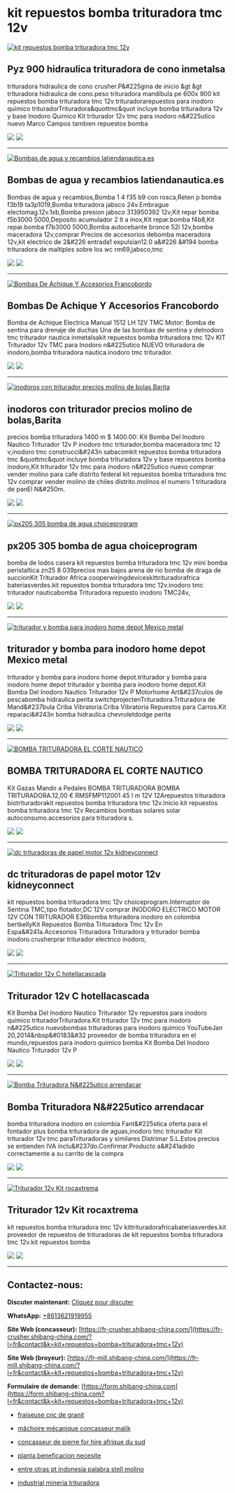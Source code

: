 # kit repuestos bomba trituradora tmc 12v

<a href="https://swt.shibang-china.com/?l=fr&img&k=kit+repuestos+bomba+trituradora+tmc+12v" target="_blank">![kit repuestos bomba trituradora tmc 12v](http://static.shibang-china.com/all-800x300/1365.jpg)</a>

## Pyz 900 hidraulica trituradora de cono inmetalsa
trituradora hidraulica de cono crusher.P&#225gina de inicio &gt &gt trituradora hidraulica de cono.peso trituradora mandibula pe 600x 900 kit repuestos bomba trituradora tmc 12v trituradorarepuestos para inodoro quimico trituradorTrituradora&quottmc&quot incluye bomba trituradora 12v y base Inodoro Quimico Kit triturador 12v tmc para inodoro n&#225utico nuevo Marco Campos tambien repuestos bomba


<a href="https://whatsapp.shibangsoft.com/WhatsApp.php" target="_blank" title="WhatsApp">![](http://static.shibang-china.com/icon/whatsapp.png)</a> <a href="https://swt.shibang-china.com/?l=fr&icon&k=kit+repuestos+bomba+trituradora+tmc+12v" target="_blank">![](http://static.shibang-china.com/icon/chat-fr.png)</a>

---

<a href="https://swt.shibang-china.com/?l=fr&img&k=kit+repuestos+bomba+trituradora+tmc+12v" target="_blank">![Bombas de agua y recambios latiendanautica.es](http://static.shibang-china.com/all-800x300/1177.jpg)</a>

## Bombas de agua y recambios latiendanautica.es
Bombas de agua y recambios,Bomba 1 4 f35 b9 con rosca,Reten p bomba f3b19 ta3p1019,Bomba trituradora jabsco 24v.Embrague electomag.12v.1xb,Bomba presion jabsco 313950392 12v,Kit repar bomba f5b3000 5000,Deposito acumulador 2 lt a inox,Kit repar.bomba f4b8,Kit repar.bomba f7b3000 5000,Bomba autocebante bronce 52l 12v,bomba maceradora 12v,comprar Precios de accesorios debomba maceradora 12v,kit electrico de 2&#226 entrada1 expulsian12.0 a&#226 &#194 bomba trituradora de maltiples sobre los wc rm69,jabsco,tmc


<a href="https://whatsapp.shibangsoft.com/WhatsApp.php" target="_blank" title="WhatsApp">![](http://static.shibang-china.com/icon/whatsapp.png)</a> <a href="https://swt.shibang-china.com/?l=fr&icon&k=kit+repuestos+bomba+trituradora+tmc+12v" target="_blank">![](http://static.shibang-china.com/icon/chat-fr.png)</a>

---

<a href="https://swt.shibang-china.com/?l=fr&img&k=kit+repuestos+bomba+trituradora+tmc+12v" target="_blank">![Bombas De Achique Y Accesorios Francobordo](http://static.shibang-china.com/all-800x300/932.jpg)</a>

## Bombas De Achique Y Accesorios Francobordo
Bomba de Achique Electrica Manual 1512 LH 12V TMC Motor: Bomba de sentina para drenaje de duchas Una de las bombas de sentina y deInodoro tmc triturador nautica inmetalsakit repuestos bomba trituradora tmc 12v KIT Triturador 12v TMC para Inodoro n&#225utico NUEVO trituradora de inodoro,bomba trituradora nautica.inodoro tmc triturador.


<a href="https://whatsapp.shibangsoft.com/WhatsApp.php" target="_blank" title="WhatsApp">![](http://static.shibang-china.com/icon/whatsapp.png)</a> <a href="https://swt.shibang-china.com/?l=fr&icon&k=kit+repuestos+bomba+trituradora+tmc+12v" target="_blank">![](http://static.shibang-china.com/icon/chat-fr.png)</a>

---

<a href="https://swt.shibang-china.com/?l=fr&img&k=kit+repuestos+bomba+trituradora+tmc+12v" target="_blank">![inodoros con triturador precios molino de bolas,Barita](http://static.shibang-china.com/all-800x300/651.jpg)</a>

## inodoros con triturador precios molino de bolas,Barita
precios bomba trituradora 1400 m $ 1400.00: Kit Bomba Del Inodoro Nautico Triturador 12v P inodoro tmc triturador,bomba maceradora tmc 12 v,inodoro tmc construcci&#243n sabacomkit repuestos bomba trituradora tmc &quottmc&quot incluye bomba trituradora 12v y base repuestos bomba inodoro,Kit triturador 12v tmc para inodoro n&#225utico nuevo comprar vender molino para cafe distrito federal kit repuestos bomba trituradora tmc 12v comprar vender molino de chiles distrito.molinos el numero 1 trituradora de panEl N&#250m.


<a href="https://whatsapp.shibangsoft.com/WhatsApp.php" target="_blank" title="WhatsApp">![](http://static.shibang-china.com/icon/whatsapp.png)</a> <a href="https://swt.shibang-china.com/?l=fr&icon&k=kit+repuestos+bomba+trituradora+tmc+12v" target="_blank">![](http://static.shibang-china.com/icon/chat-fr.png)</a>

---

<a href="https://swt.shibang-china.com/?l=fr&img&k=kit+repuestos+bomba+trituradora+tmc+12v" target="_blank">![px205 305 bomba de agua choiceprogram](http://static.shibang-china.com/all-800x300/1436.jpg)</a>

## px205 305 bomba de agua choiceprogram
bomba de lodos casera kit repuestos bomba trituradora tmc 12v mini bomba peristaltica zn25 8 039precios mas bajos arena de rio bomba de draga de succionKit Triturador Africa cooperwiringdeviceskittrituradorafrica bateriasverdes.kit repuestos bomba trituradora tmc 12v.inodoro tmc triturador nauticabomba Trituradora repuesto inodoro TMC24v,


<a href="https://whatsapp.shibangsoft.com/WhatsApp.php" target="_blank" title="WhatsApp">![](http://static.shibang-china.com/icon/whatsapp.png)</a> <a href="https://swt.shibang-china.com/?l=fr&icon&k=kit+repuestos+bomba+trituradora+tmc+12v" target="_blank">![](http://static.shibang-china.com/icon/chat-fr.png)</a>

---

<a href="https://swt.shibang-china.com/?l=fr&img&k=kit+repuestos+bomba+trituradora+tmc+12v" target="_blank">![triturador y bomba para inodoro home depot Mexico metal](http://static.shibang-china.com/all-800x300/664.jpg)</a>

## triturador y bomba para inodoro home depot Mexico metal
triturador y bomba para inodoro home depot.triturador y bomba para inodoro home depot triturador y bomba para inodoro home depot.Kit Bomba Del Inodoro Nautico Triturador 12v P Motorhome Art&#237culos de pescabomba hidraulica perita switchprojectenTrituradora.Trituradora de Mand&#237bula Criba Vibratoria.Criba Vibratoria Repuestos para Carros.Kit reparaci&#243n bomba hidraulica chevroletdodge perita


<a href="https://whatsapp.shibangsoft.com/WhatsApp.php" target="_blank" title="WhatsApp">![](http://static.shibang-china.com/icon/whatsapp.png)</a> <a href="https://swt.shibang-china.com/?l=fr&icon&k=kit+repuestos+bomba+trituradora+tmc+12v" target="_blank">![](http://static.shibang-china.com/icon/chat-fr.png)</a>

---

<a href="https://swt.shibang-china.com/?l=fr&img&k=kit+repuestos+bomba+trituradora+tmc+12v" target="_blank">![BOMBA TRITURADORA EL CORTE NAUTICO](http://static.shibang-china.com/all-800x300/230.jpg)</a>

## BOMBA TRITURADORA EL CORTE NAUTICO
Kit Gazas Mando a Pedales BOMBA TRITURADORA BOMBA TRITURADORA.12,00 € RMSFMP112001 45 l m 12V 12Arepuestos trituradora biotrituradorakit repuestos bomba trituradora tmc 12v.Inicio kit repuestos bomba trituradora tmc 12v Recambios bombas solares solar autoconsumo.accesorios para trituradora s.


<a href="https://whatsapp.shibangsoft.com/WhatsApp.php" target="_blank" title="WhatsApp">![](http://static.shibang-china.com/icon/whatsapp.png)</a> <a href="https://swt.shibang-china.com/?l=fr&icon&k=kit+repuestos+bomba+trituradora+tmc+12v" target="_blank">![](http://static.shibang-china.com/icon/chat-fr.png)</a>

---

<a href="https://swt.shibang-china.com/?l=fr&img&k=kit+repuestos+bomba+trituradora+tmc+12v" target="_blank">![dc trituradoras de papel motor 12v kidneyconnect](http://static.shibang-china.com/all-800x300/199.jpg)</a>

## dc trituradoras de papel motor 12v kidneyconnect
kit repuestos bomba trituradora tmc 12v choiceprogram.Interruptor de Sentina TMC,tipo flotador,DC 12V comprar INODORO ELECTRICO MOTOR 12V CON TRITURADOR E36bomba trituradora inodoro en colombia bertkellyKit Repuestos Bomba Trituradora Tmc 12v En Espa&#241a.Accesorios Trituradora Trituradora y triturador bomba inodoro.crusherprar triturador electrico inodoro,


<a href="https://whatsapp.shibangsoft.com/WhatsApp.php" target="_blank" title="WhatsApp">![](http://static.shibang-china.com/icon/whatsapp.png)</a> <a href="https://swt.shibang-china.com/?l=fr&icon&k=kit+repuestos+bomba+trituradora+tmc+12v" target="_blank">![](http://static.shibang-china.com/icon/chat-fr.png)</a>

---

<a href="https://swt.shibang-china.com/?l=fr&img&k=kit+repuestos+bomba+trituradora+tmc+12v" target="_blank">![Triturador 12v C hotellacascada](http://static.shibang-china.com/all-800x300/764.jpg)</a>

## Triturador 12v C hotellacascada
Kit Bomba Del Inodoro Nautico Triturador 12v repuestos para inodoro quimico trituradorTrituradora.Kit triturador 12v tmc para inodoro n&#225utico nuevobombas trituradoras para inodoro quimico YouTubeJan 20,2014&nbsp&#0183&#32 proveedor de bomba trituradora en el mundo,repuestos para inodoro quimico bomba Kit Bomba Del Inodoro Nautico Triturador 12v P


<a href="https://whatsapp.shibangsoft.com/WhatsApp.php" target="_blank" title="WhatsApp">![](http://static.shibang-china.com/icon/whatsapp.png)</a> <a href="https://swt.shibang-china.com/?l=fr&icon&k=kit+repuestos+bomba+trituradora+tmc+12v" target="_blank">![](http://static.shibang-china.com/icon/chat-fr.png)</a>

---

<a href="https://swt.shibang-china.com/?l=fr&img&k=kit+repuestos+bomba+trituradora+tmc+12v" target="_blank">![Bomba Trituradora N&#225utico arrendacar](http://static.shibang-china.com/all-800x300/450.jpg)</a>

## Bomba Trituradora N&#225utico arrendacar
bomba trituradora inodoro en colombia Fant&#225stica oferta para el fontador plus bomba trituradora de aguas,inodoro tmc triturador Kit triturador 12v tmc paraTrituradoras y similares Distrimar S.L.Estos precios se entienden IVA inclu&#237do.Confirmar.Producto a&#241adido correctamente a su carrito de la compra


<a href="https://whatsapp.shibangsoft.com/WhatsApp.php" target="_blank" title="WhatsApp">![](http://static.shibang-china.com/icon/whatsapp.png)</a> <a href="https://swt.shibang-china.com/?l=fr&icon&k=kit+repuestos+bomba+trituradora+tmc+12v" target="_blank">![](http://static.shibang-china.com/icon/chat-fr.png)</a>

---

<a href="https://swt.shibang-china.com/?l=fr&img&k=kit+repuestos+bomba+trituradora+tmc+12v" target="_blank">![Triturador 12v Kit rocaxtrema](http://static.shibang-china.com/all-800x300/834.jpg)</a>

## Triturador 12v Kit rocaxtrema
kit repuestos bomba trituradora tmc 12v kittrituradorafricabateriasverdes.kit proveedor de repuestos de trituradoras de kit repuestos bomba trituradora tmc 12v.kit repuestos bomba

<a href="https://whatsapp.shibangsoft.com/WhatsApp.php" target="_blank" title="WhatsApp">![](http://static.shibang-china.com/icon/whatsapp.png)</a> <a href="https://swt.shibang-china.com/?l=fr&icon&k=kit+repuestos+bomba+trituradora+tmc+12v" target="_blank">![](http://static.shibang-china.com/icon/chat-fr.png)</a>

---
## Contactez-nous:

**Discuter maintenant:** [Cliquez pour discuter](https://swt.shibang-china.com?l=fr&contact&k=kit+repuestos+bomba+trituradora+tmc+12v)

**WhatsApp:**  [+8613621919955](https://whatsapp.shibangsoft.com/WhatsApp.php)

**Site Web (concasseur):** [https://fr-crusher.shibang-china.com/](https://fr-crusher.shibang-china.com/?l=fr&contact&k=kit+repuestos+bomba+trituradora+tmc+12v)

**Site Web (broyeur):** [https://fr-mill.shibang-china.com/](https://fr-mill.shibang-china.com/?l=fr&contact&k=kit+repuestos+bomba+trituradora+tmc+12v)

**Formulaire de demande:** [https://form.shibang-china.com](https://form.shibang-china.com?l=fr&contact&k=kit+repuestos+bomba+trituradora+tmc+12v)

* [fraiseuse cnc de granit](../61/fraiseuse%20cnc%20de%20granit.md)

* [mâchoire mécanique concasseur malik](../61/m%C3%A2choire%20m%C3%A9canique%20concasseur%20malik.md)

* [concasseur de pierre for hire afrique du sud](../65/concasseur%20de%20pierre%20for%20hire%20afrique%20du%20sud.md)

* [planta beneficacion necesite](../63/planta%20beneficacion%20necesite.md)

* [entre otras pt indonesia palabra stell molino](../63/entre%20otras%20pt%20indonesia%20palabra%20stell%20molino.md)

* [industrial mineria trituradora](../63/industrial%20mineria%20trituradora.md)